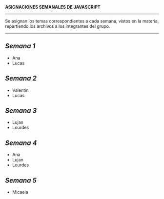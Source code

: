 **ASIGNACIONES SEMANALES DE JAVASCRIPT**
________________________________________________________________________________________________________________________

Se asignan los temas correspondientes a cada semana, vistos en la materia, repartiendo los archivos a los integrantes del grupo.

________________________________________________________________________________________________________________________
*Semana 1*
------------------------------------------------------------------------------------------------------------------------
* Ana
* Lucas

*Semana 2*
------------------------------------------------------------------------------------------------------------------------
* Valentin
* Lucas

*Semana 3*
------------------------------------------------------------------------------------------------------------------------
* Lujan
* Lourdes

*Semana 4*
------------------------------------------------------------------------------------------------------------------------
* Ana
* Lujan
* Lourdes
  
*Semana 5*
------------------------------------------------------------------------------------------------------------------------
* Micaela
